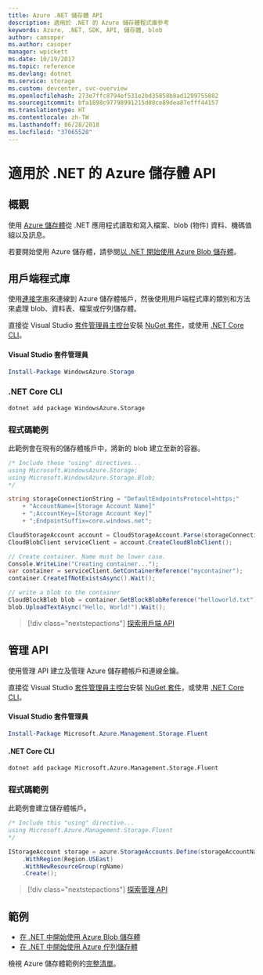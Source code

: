 ```yaml
---
title: Azure .NET 儲存體 API
description: 適用於 .NET 的 Azure 儲存體程式庫參考
keywords: Azure, .NET, SDK, API, 儲存體, blob
author: camsoper
ms.author: casoper
manager: wpickett
ms.date: 10/19/2017
ms.topic: reference
ms.devlang: dotnet
ms.service: storage
ms.custom: devcenter, svc-overview
ms.openlocfilehash: 273e7ffc8794ef531e2bd35858b8ad1299755882
ms.sourcegitcommit: bfa1898c97798991215d08ce89dea87efff44157
ms.translationtype: HT
ms.contentlocale: zh-TW
ms.lasthandoff: 06/28/2018
ms.locfileid: "37065528"
---
```

# <a name="azure-storage-apis-for-net"></a>適用於 .NET 的 Azure 儲存體 API

## <a name="overview"></a>概觀

使用 [Azure 儲存體](https://review.docs.microsoft.com/azure/storage/storage-introduction)從 .NET 應用程式讀取和寫入檔案、blob (物件) 資料、機碼值組以及訊息。

若要開始使用 Azure 儲存體，請參閱[以 .NET 開始使用 Azure Blob 儲存體](/azure/storage/storage-dotnet-how-to-use-blobs)。

## <a name="client-library"></a>用戶端程式庫

使用[連接字串](/azure/storage/storage-create-storage-account#manage-your-storage-account)來連線到 Azure 儲存體帳戶，然後使用用戶端程式庫的類別和方法來處理 blob、資料表、檔案或佇列儲存體。

直接從 Visual Studio [套件管理員主控台][PackageManager]安裝 [NuGet 套件](https://www.nuget.org/packages/WindowsAzure.Storage)，或使用 [.NET Core CLI][DotNetCLI]。

#### <a name="visual-studio-package-manager"></a>Visual Studio 套件管理員

```powershell
Install-Package WindowsAzure.Storage
```

### <a name="net-core-cli"></a>.NET Core CLI

```bash
dotnet add package WindowsAzure.Storage
```

### <a name="code-example"></a>程式碼範例

此範例會在現有的儲存體帳戶中，將新的 blob 建立至新的容器。

```csharp
/* Include these "using" directives...
using Microsoft.WindowsAzure.Storage;
using Microsoft.WindowsAzure.Storage.Blob;
*/

string storageConnectionString = "DefaultEndpointsProtocol=https;"
    + "AccountName=[Storage Account Name]"
    + ";AccountKey=[Storage Account Key]"
    + ";EndpointSuffix=core.windows.net";

CloudStorageAccount account = CloudStorageAccount.Parse(storageConnectionString);
CloudBlobClient serviceClient = account.CreateCloudBlobClient();

// Create container. Name must be lower case.
Console.WriteLine("Creating container...");
var container = serviceClient.GetContainerReference("mycontainer");
container.CreateIfNotExistsAsync().Wait();

// write a blob to the container
CloudBlockBlob blob = container.GetBlockBlobReference("helloworld.txt");
blob.UploadTextAsync("Hello, World!").Wait();
```

> [!div class="nextstepactions"]
> [探索用戶端 API](/dotnet/api/overview/azure/storage/client)

## <a name="management-apis"></a>管理 API

使用管理 API 建立及管理 Azure 儲存體帳戶和連線金鑰。

直接從 Visual Studio [套件管理員主控台][PackageManager]安裝 [NuGet 套件](https://www.nuget.org/packages/Microsoft.Azure.Management.Storage.Fluent)，或使用 [.NET Core CLI][DotNetCLI]。

#### <a name="visual-studio-package-manager"></a>Visual Studio 套件管理員

```powershell
Install-Package Microsoft.Azure.Management.Storage.Fluent
```

#### <a name="net-core-cli"></a>.NET Core CLI

````bash
dotnet add package Microsoft.Azure.Management.Storage.Fluent
````

### <a name="code-example"></a>程式碼範例

此範例會建立儲存體帳戶。

```csharp
/* Include this "using" directive...
using Microsoft.Azure.Management.Storage.Fluent
*/

IStorageAccount storage = azure.StorageAccounts.Define(storageAccountName)
    .WithRegion(Region.USEast)
    .WithNewResourceGroup(rgName)
    .Create();
```

> [!div class="nextstepactions"]
> [探索管理 API](/dotnet/api/overview/azure/storage/management)

## <a name="samples"></a>範例

* [在 .NET 中開始使用 Azure Blob 儲存體](https://azure.microsoft.com/resources/samples/storage-blob-dotnet-getting-started/) 
* [在 .NET 中開始使用 Azure 佇列儲存體](https://azure.microsoft.com/resources/samples/storage-queue-dotnet-getting-started/)

檢視 Azure 儲存體範例的[完整清單](https://azure.microsoft.com/resources/samples/?platform=dotnet&term=storage)。

[PackageManager]: https://docs.microsoft.com/nuget/tools/package-manager-console
[DotNetCLI]: https://docs.microsoft.com/dotnet/core/tools/dotnet-add-package